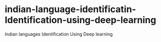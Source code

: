 # indian-language-identificatin-Identification-using-deep-learning
Indian languages Identification Using Deep learning
